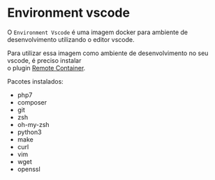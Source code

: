 # Environment vscode

O `Environment Vscode` é uma imagem docker para ambiente de desenvolvimento
utilizando o editor vscode.

Para utilizar essa imagem como ambiente de desenvolvimento no seu vscode, é preciso instalar  
o plugin [Remote Container](https://code.visualstudio.com/docs/remote/containers).

Pacotes instalados:

* php7
* composer
* git
* zsh
* oh-my-zsh
* python3
* make
* curl
* vim
* wget
* openssl
